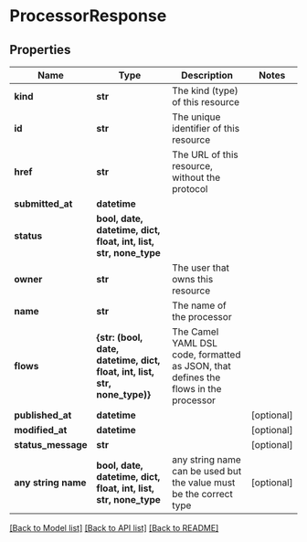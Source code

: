 # ProcessorResponse


## Properties
Name | Type | Description | Notes
------------ | ------------- | ------------- | -------------
**kind** | **str** | The kind (type) of this resource | 
**id** | **str** | The unique identifier of this resource | 
**href** | **str** | The URL of this resource, without the protocol | 
**submitted_at** | **datetime** |  | 
**status** | **bool, date, datetime, dict, float, int, list, str, none_type** |  | 
**owner** | **str** | The user that owns this resource | 
**name** | **str** | The name of the processor | 
**flows** | **{str: (bool, date, datetime, dict, float, int, list, str, none_type)}** | The Camel YAML DSL code, formatted as JSON, that defines the flows in the processor | 
**published_at** | **datetime** |  | [optional] 
**modified_at** | **datetime** |  | [optional] 
**status_message** | **str** |  | [optional] 
**any string name** | **bool, date, datetime, dict, float, int, list, str, none_type** | any string name can be used but the value must be the correct type | [optional]

[[Back to Model list]](../README.md#documentation-for-models) [[Back to API list]](../README.md#documentation-for-api-endpoints) [[Back to README]](../README.md)


